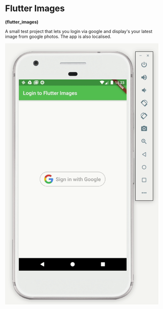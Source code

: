 # Flutter Images

**(flutter_images)**

A small test project that lets you login via google and display's your latest image from google photos. The app is also localised.

![alt text](https://raw.githubusercontent.com/sketchbuch/flutter_images/master/docs/images/preview.gif 'Flutter Localisation')